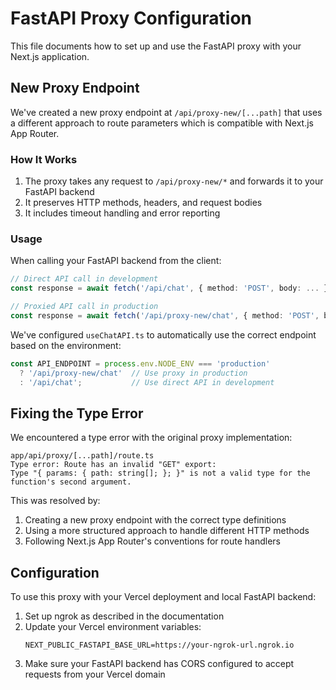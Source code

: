 # FastAPI Proxy Configuration

This file documents how to set up and use the FastAPI proxy with your Next.js application.

## New Proxy Endpoint

We've created a new proxy endpoint at `/api/proxy-new/[...path]` that uses a different approach to route parameters which is compatible with Next.js App Router.

### How It Works

1. The proxy takes any request to `/api/proxy-new/*` and forwards it to your FastAPI backend
2. It preserves HTTP methods, headers, and request bodies
3. It includes timeout handling and error reporting

### Usage

When calling your FastAPI backend from the client:

```typescript
// Direct API call in development
const response = await fetch('/api/chat', { method: 'POST', body: ... });

// Proxied API call in production
const response = await fetch('/api/proxy-new/chat', { method: 'POST', body: ... });
```

We've configured `useChatAPI.ts` to automatically use the correct endpoint based on the environment:

```typescript
const API_ENDPOINT = process.env.NODE_ENV === 'production' 
  ? '/api/proxy-new/chat'  // Use proxy in production
  : '/api/chat';           // Use direct API in development
```

## Fixing the Type Error

We encountered a type error with the original proxy implementation:

```
app/api/proxy/[...path]/route.ts
Type error: Route has an invalid "GET" export:
Type "{ params: { path: string[]; }; }" is not a valid type for the function's second argument.
```

This was resolved by:

1. Creating a new proxy endpoint with the correct type definitions
2. Using a more structured approach to handle different HTTP methods
3. Following Next.js App Router's conventions for route handlers

## Configuration

To use this proxy with your Vercel deployment and local FastAPI backend:

1. Set up ngrok as described in the documentation
2. Update your Vercel environment variables:
   ```
   NEXT_PUBLIC_FASTAPI_BASE_URL=https://your-ngrok-url.ngrok.io
   ```
3. Make sure your FastAPI backend has CORS configured to accept requests from your Vercel domain
